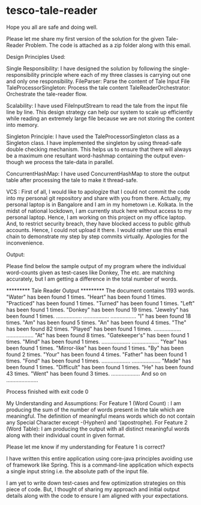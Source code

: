 # tesco-tale-reader

Hope you all are safe and doing well.

Please let me share my first version of the solution for the given Tale-Reader Problem. The code is attached as a zip folder along with this email.

Design Principles Used:

Single Responsibility:
I have designed the solution by following the single-responsibility principle where each of my three classes is carrying out one and only one responsibility.
FileParser: Parse the content of Tale Input File
TaleProcessorSingleton: Process the tale content
TaleReaderOrchestrator: Orchestrate the tale-reader flow.


Scalability:
I have used FileInputStream to read the tale from the input file line by line. This design strategy can help our system to scale up efficiently while reading an extremely large file because we are not storing the content into memory. 

Singleton Principle:
I have used the TaleProcessorSingleton class as a Singleton class. I have implemented the singleton by using thread-safe double checking mechanism. This helps us to ensure that there will always be a maximum one resultant word-hashmap containing the output even-though we process the tale-data in parallel.

ConcurrentHashMap:
I have used ConcurrentHashMap to store the output table after processing the tale to make it thread-safe.


VCS :
First of all, I would like to apologize that I could not commit the code into my personal git repository and share with you from there. Actually, my personal laptop is in Bangalore and I am in my hometown i.e. Kolkata. In the midst of national lockdown, I am currently stuck here without access to my personal laptop. 
Hence, I am working on this project on my office laptop. And, to restrict security breach, they have blocked access to public github accounts. Hence, I could not upload it there. I would rather use this email chain to demonstrate my step by step commits virtually. Apologies for the inconvenience.

Output:

Please find below the sample output of my program where the individual word-counts given as test-cases like Donkey, The etc. are matching accurately, but I am getting a difference in the total number of words.


********* Tale Reader Output *********
The document contains 1193 words.
"Water" has been found 1 times.
"Heart" has been found 1 times.
"Practiced" has been found 1 times.
"Turned" has been found 1 times.
"Left" has been found 1 times.
"Donkey" has been found 19 times.
"Jewelry" has been found 1 times.
……………..
……………..
……………..
"I" has been found 18 times.
"Am" has been found 5 times.
"An" has been found 4 times.
"The" has been found 82 times.
"Played" has been found 1 times.
………………
……………...
"At" has been found 8 times.
"Gatekeeper's" has been found 1 times.
"Mind" has been found 1 times.
……………....
………………
"Year" has been found 1 times.
"Mirror-like" has been found 1 times.
"By" has been found 2 times.
"Your" has been found 4 times.
"Father" has been found 1 times.
"Fond" has been found 1 times.
……………….
……………….
"Made" has been found 1 times.
"Difficult" has been found 1 times.
"He" has been found 43 times.
"Went" has been found 3 times.
………………. And so on …………………

Process finished with exit code 0

My Understanding and Assumptions:
For Feature 1 (Word Count) : I am producing the sum of the number of words present in the tale which are meaningful. The definition of meaningful means words which do not contain any Special Character except -(Hyphen) and ‘(apostrophe).
For Feature 2 (Word Table): I am producing the output with all distinct meaningful words along with their individual count in given format.

Please let me know if my understanding for Feature 1 is correct? 

I have written this entire application using core-java principles avoiding use of framework like Spring. This is a command-line application which expects a single input string i.e. the absolute path of the input file.

I am yet to write down test-cases and few optimization strategies on this piece of code. But, I thought of sharing my approach and initial output details along with the code to ensure I am aligned with your expectations. 
